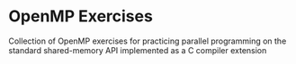 # OpenMP Exercises

Collection of OpenMP exercises for practicing parallel programming on the standard shared-memory API implemented as a C compiler extension
